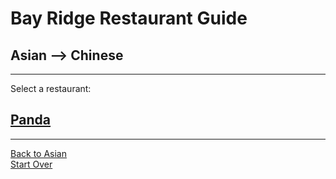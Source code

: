 # Bay Ridge Restaurant Guide
## Asian --> Chinese
---
Select a restaurant:
## [Panda](https://www.pandabrooklyn.com/)
---
[Back to Asian](..)  
[Start Over](../home.md)

